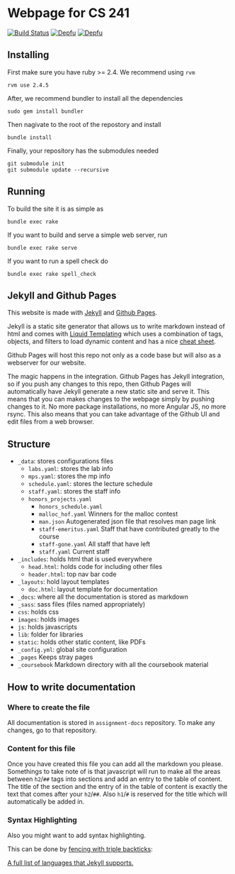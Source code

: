 # Webpage for CS 241

[![Build Status](https://travis-ci.org/illinois-cs241/illinois-cs241.github.io.svg?branch=develop)](https://travis-ci.org/illinois-cs241/illinois-cs241.github.io)
[![Depfu](https://badges.depfu.com/badges/78ebc2831869c07b5ad540abdd03b457/status.svg)](https://depfu.com)
[![Depfu](https://badges.depfu.com/badges/78ebc2831869c07b5ad540abdd03b457/overview.svg)](https://depfu.com/github/illinois-cs241/illinois-cs241.github.io?project_id=6331)

## Installing

First make sure you have ruby >= 2.4. We recommend using `rvm`

```
rvm use 2.4.5
```

After, we recommend bundler to install all the dependencies

```
sudo gem install bundler
```

Then nagivate to the root of the repostory and install

```
bundle install
```

Finally, your repository has the submodules needed

```
git submodule init
git submodule update --recursive
```

## Running

To build the site it is as simple as

```
bundle exec rake
```

If you want to build and serve a simple web server, run

```
bundle exec rake serve
```

If you want to run a spell check do

```
bundle exec rake spell_check
```

## Jekyll and Github Pages

This website is made with [Jekyll](https://jekyllrb.com/) and [Github Pages](https://help.github.com/articles/what-are-github-pages/).

Jekyll is a static site generator that allows us to write markdown instead of html and comes with [Liquid Templating](http://liquidmarkup.org/) which uses a combination of tags, objects, and filters to load dynamic content and has a nice [cheat sheet](http://cheat.markdunkley.com/).

Github Pages will host this repo not only as a code base but will also as a webserver for our website.

The magic happens in the integration. Github Pages has Jekyll integration, so if you push any changes to this repo, then Github Pages will automatically have Jekyll generate a new static site and serve it. This means that you can makes changes to the webpage simply by pushing changes to it. No more package installations, no more Angular JS, no more rsync. This also means that you can take advantage of the Github UI and edit files from a web browser.

## Structure

- `_data`: stores configurations files
  - `labs.yaml`: stores the lab info
  - `mps.yaml`: stores the mp info
  - `schedule.yaml`: stores the lecture schedule
  - `staff.yaml`: stores the staff info
  - `honors_projects.yaml`
	- `honors_schedule.yaml`
	- `malloc_hof.yaml` Winners for the malloc contest
	- `man.json` Autogenerated json file that resolves man page link
	- `staff-emeritus.yaml` Staff that have contributed greatly to the course
	- `staff-gone.yaml` All staff that have left
	- `staff.yaml` Current staff
- `_includes`: holds html that is used everywhere
  - `head.html`: holds code for including other files
  - `header.html`: top nav bar code
- `_layouts`: hold layout templates
  - `doc.html`: layout template for documentation
- `_docs`: where all the documentation is stored as markdown
- `_sass`: sass files (files named appropriately)
- `css`: holds css
- `images`: holds images
- `js`: holds javascripts
- `lib`: folder for libraries
- `static`: holds other static content, like PDFs
- `_config.yml`: global site configuration
- `_pages` Keeps stray pages
- `_coursebook` Markdown directory with all the coursebook material

## How to write documentation

### Where to create the file

All documentation is stored in `assignment-docs` repository. To make any changes, go to that repository.

### Content for this file

Once you have created this file you can add all the markdown you please. Somethings to take note of is that javascript will run to make all the areas between `h2`/`##` tags into sections and add an entry to the table of content. The title of the section and the entry of in the table of content is exactly the text that comes after your `h2`/`##`. Also `h1`/`#` is reserved for the title which will automatically be added in.

### Syntax Highlighting
Also you might want to add syntax highlighting.

This can be done by [fencing with triple backticks](https://github.com/adam-p/markdown-here/wiki/Markdown-Cheatsheet/e48fe59238600be6e1ec9e4add21c513cbac86d0#code):

[A full list of languages that Jekyll supports.](https://haisum.github.io/2014/11/07/jekyll-pygments-supported-highlighters/)


